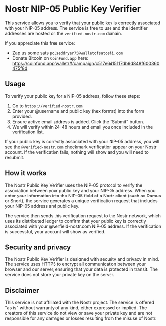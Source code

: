 # Nostr NIP-05 Public Key Verifier

This service allows you to verify that your public key is correctly associated with your NIP-05 address. The service is free to use and the identifier addresses are hosted on the `verified-nostr.com` domain.

If you appreciate this free service:
- Zap us some sats `poiseddryer75@walletofsatoshi.com`
- Donate Bitcoin on `CoinFund.app` here: https://coinfund.app/wallet/#/campaign/c517e6d15117db9d848f600360475f8d

## Usage

To verify your public key for a NIP-05 address, follow these steps:

1. Go to `https://verified-nostr.com`
2. Enter your @username and public key (hex format) into the form provided.
3. Ensure active email address is added. Click the "Submit" button.
4. We will verify within 24-48 hours and email you once included in the verification list.

If your public key is correctly associated with your NIP-05 address, you will see the `@verified-nostr.com` checkmark verification appear on your Nostr account. If the verification fails, nothing will show and you will need to resubmit.

## How it works

The Nostr Public Key Verifier uses the NIP-05 protocol to verify the association between your public key and your NIP-05 address. When you enter your information into the NIP-05 field of a Nostr client (such as Damus or Snort), the service generates a unique verification request that includes your NIP-05 address and public key.

The service then sends this verification request to the Nostr network, which uses its distributed ledger to confirm that your public key is correctly associated with your @verfieid-nostr.com NIP-05 address. If the verification is successful, your account will show as verified.

## Security and privacy

The Nostr Public Key Verifier is designed with security and privacy in mind. The service uses HTTPS to encrypt all communication between your browser and our server, ensuring that your data is protected in transit. The service does not store your private key on the server.

## Disclaimer

This service is not affiliated with the Nostr project. The service is offered "as is" without warranty of any kind, either expressed or implied. The creators of this service do not view or save your private key and are not responsible for any damages or losses resulting from the misuse of Nostr.
